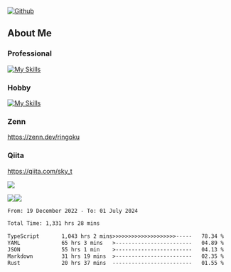 [![Github](https://img.shields.io/github/followers/skyt-a?label=Follow&style=social)](https://github.com/skyt-a)

## About Me
### Professional
[![My Skills](https://skillicons.dev/icons?i=react,ts,js,nodejs,java,graphql,firebase,githubactions&theme=light)](https://skillicons.dev)
### Hobby
[![My Skills](https://skillicons.dev/icons?i=unity,rust,py&theme=light)](https://skillicons.dev)

### Zenn
https://zenn.dev/ringoku
### Qiita
https://qiita.com/sky_t


![](https://github-profile-summary-cards.vercel.app/api/cards/profile-details?username=skyt-a&theme=default)

![](https://github-profile-summary-cards.vercel.app/api/cards/repos-per-language?username=skyt-a&theme=default)![](https://github-profile-summary-cards.vercel.app/api/cards/stats?username=RinGoku&theme=default)

<!--START_SECTION:waka-->

```txt
From: 19 December 2022 - To: 01 July 2024

Total Time: 1,331 hrs 28 mins

TypeScript       1,043 hrs 2 mins>>>>>>>>>>>>>>>>>>>>-----   78.34 %
YAML             65 hrs 3 mins   >------------------------   04.89 %
JSON             55 hrs 1 min    >------------------------   04.13 %
Markdown         31 hrs 19 mins  >------------------------   02.35 %
Rust             20 hrs 37 mins  -------------------------   01.55 %
```

<!--END_SECTION:waka-->
